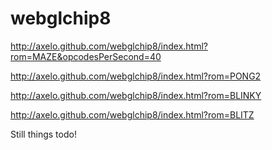 webglchip8
==========

http://axelo.github.com/webglchip8/index.html?rom=MAZE&opcodesPerSecond=40

http://axelo.github.com/webglchip8/index.html?rom=PONG2

http://axelo.github.com/webglchip8/index.html?rom=BLINKY

http://axelo.github.com/webglchip8/index.html?rom=BLITZ

Still things todo!
